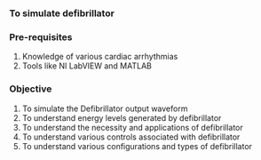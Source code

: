 ### To simulate defibrillator

### Pre-requisites
1. Knowledge of various cardiac arrhythmias
2. Tools like NI LabVIEW and MATLAB

### Objective
1. To simulate the Defibrillator output waveform
2. To understand energy levels generated by defibrillator
3. To understand the necessity and applications of defibrillator
4. To understand various controls associated with defibrillator
5. To understand various configurations and types of defibrillator
